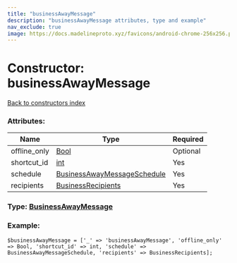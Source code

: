 ```yaml
---
title: "businessAwayMessage"
description: "businessAwayMessage attributes, type and example"
nav_exclude: true
image: https://docs.madelineproto.xyz/favicons/android-chrome-256x256.png
---
```

# Constructor: businessAwayMessage  
[Back to constructors index](/API_docs/constructors/index.html)



### Attributes:

| Name     |    Type       | Required |
|----------|---------------|----------|
|offline\_only|[Bool](/API_docs/types/Bool.html) | Optional|
|shortcut\_id|[int](/API_docs/types/int.html) | Yes|
|schedule|[BusinessAwayMessageSchedule](/API_docs/types/BusinessAwayMessageSchedule.html) | Yes|
|recipients|[BusinessRecipients](/API_docs/types/BusinessRecipients.html) | Yes|



### Type: [BusinessAwayMessage](/API_docs/types/BusinessAwayMessage.html)


### Example:

```
$businessAwayMessage = ['_' => 'businessAwayMessage', 'offline_only' => Bool, 'shortcut_id' => int, 'schedule' => BusinessAwayMessageSchedule, 'recipients' => BusinessRecipients];
```  
